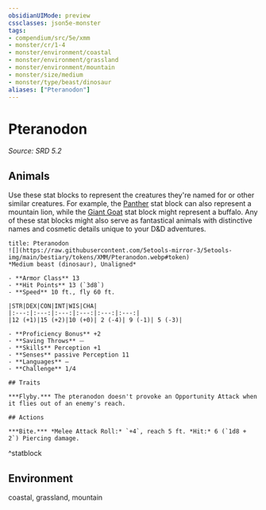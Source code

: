 ```yaml
---
obsidianUIMode: preview
cssclasses: json5e-monster
tags:
- compendium/src/5e/xmm
- monster/cr/1-4
- monster/environment/coastal
- monster/environment/grassland
- monster/environment/mountain
- monster/size/medium
- monster/type/beast/dinosaur
aliases: ["Pteranodon"]
---
```

# Pteranodon
*Source: SRD 5.2*  

## Animals

Use these stat blocks to represent the creatures they're named for or other similar creatures. For example, the [Panther](compendium/bestiary/beast/panther-xmm.md) stat block can also represent a mountain lion, while the [Giant Goat](compendium/bestiary/beast/giant-goat-xmm.md) stat block might represent a buffalo. Any of these stat blocks might also serve as fantastical animals with distinctive names and cosmetic details unique to your D&D adventures.

```ad-statblock
title: Pteranodon
![](https://raw.githubusercontent.com/5etools-mirror-3/5etools-img/main/bestiary/tokens/XMM/Pteranodon.webp#token)
*Medium beast (dinosaur), Unaligned*

- **Armor Class** 13
- **Hit Points** 13 (`3d8`)
- **Speed** 10 ft., fly 60 ft.

|STR|DEX|CON|INT|WIS|CHA|
|:---:|:---:|:---:|:---:|:---:|:---:|
|12 (+1)|15 (+2)|10 (+0)| 2 (-4)| 9 (-1)| 5 (-3)|

- **Proficiency Bonus** +2
- **Saving Throws** ⏤
- **Skills** Perception +1
- **Senses** passive Perception 11
- **Languages** —
- **Challenge** 1/4

## Traits

***Flyby.*** The pteranodon doesn't provoke an Opportunity Attack when it flies out of an enemy's reach.

## Actions

***Bite.*** *Melee Attack Roll:* `+4`, reach 5 ft. *Hit:* 6 (`1d8 + 2`) Piercing damage.
```
^statblock

## Environment

coastal, grassland, mountain